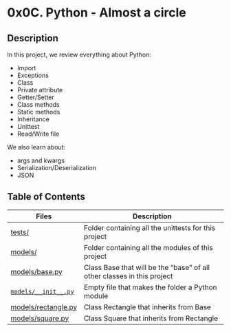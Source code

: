 # 0x0C. Python - Almost a circle

## Description

In this project, we review everything about Python:

* Import
* Exceptions
* Class
* Private attribute
* Getter/Setter
* Class methods
* Static methods
* Inheritance
* Unittest
* Read/Write file

We also learn about:

* args and kwargs
* Serialization/Deserialization
* JSON

## Table of Contents

Files | Description
----- | -----------
[tests/](./tests/) | Folder containing all the unittests for this project
[models/](./models/) | Folder containing all the modules of this project
[models/base.py](./models/base.py) | Class Base that will be the “base” of all other classes in this project
[`models/__init__.py`](./`models/__init__.py`) | Empty file that makes the folder a Python module
[models/rectangle.py](./models/rectangle.py) | Class Rectangle that inherits from Base
[models/square.py](./models/square.py) | Class Square that inherits from Rectangle
